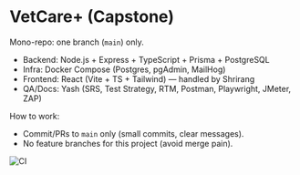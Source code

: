 

# VetCare+ (Capstone)

Mono-repo: one branch (`main`) only.
- Backend: Node.js + Express + TypeScript + Prisma + PostgreSQL
- Infra: Docker Compose (Postgres, pgAdmin, MailHog)
- Frontend: React (Vite + TS + Tailwind) — handled by Shrirang
- QA/Docs: Yash (SRS, Test Strategy, RTM, Postman, Playwright, JMeter, ZAP)

How to work:
- Commit/PRs to `main` only (small commits, clear messages).
- No feature branches for this project (avoid merge pain).

![CI](https://github.com/Maharshi1208/vetcareplus-2/actions/workflows/ci.yml/badge.svg?branch=main)
